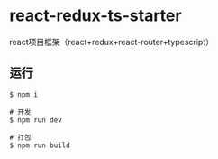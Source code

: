 # react-redux-ts-starter
react项目框架（react+redux+react-router+typescript）

## 运行

    $ npm i
    
    # 开发
    $ npm run dev 
    
    # 打包
    $ npm run build

